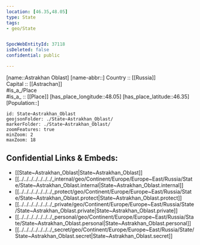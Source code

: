 ```yaml
---
location: [46.35,48.05] 
type: State
tags:
- geo/State


SpocWebEntityId: 37118
isDeleted: false
confidential: public

---
```

[name::Astrakhan Oblast] 
[name-abbr::] 
Country :: [[Russia]]  
Capital :: [[Astrachan]]  
#is_a_/Place  
#is_a_ :: [[Place]] 
[has_place_longitude::48.05] 
[has_place_latitude::46.35] 
[Population::] 



```leaflet
id: State~Astrakhan_Oblast
geojsonFolder: ./State~Astrakhan_Oblast/
markerFolder: ./State~Astrakhan_Oblast/
zoomFeatures: true 
minZoom: 2 
maxZoom: 18
```


## Confidential Links & Embeds: 
- [[State~Astrakhan_Oblast|State~Astrakhan_Oblast]]  
- [[../../../../../../../_internal/geo/Continent/Europe/Europe~East/Russia/State/State~Astrakhan_Oblast.internal|State~Astrakhan_Oblast.internal]] 
- [[../../../../../../../_protect/geo/Continent/Europe/Europe~East/Russia/State/State~Astrakhan_Oblast.protect|State~Astrakhan_Oblast.protect]] 
- [[../../../../../../../_private/geo/Continent/Europe/Europe~East/Russia/State/State~Astrakhan_Oblast.private|State~Astrakhan_Oblast.private]] 
- [[../../../../../../../_personal/geo/Continent/Europe/Europe~East/Russia/State/State~Astrakhan_Oblast.personal|State~Astrakhan_Oblast.personal]] 
- [[../../../../../../../_secret/geo/Continent/Europe/Europe~East/Russia/State/State~Astrakhan_Oblast.secret|State~Astrakhan_Oblast.secret]] 
